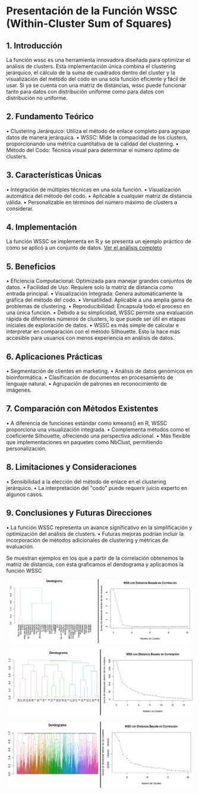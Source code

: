 # Presentación de la Función WSSC (Within-Cluster Sum of Squares)

## 1. Introducción
La función wssc es una herramienta innovadora diseñada para optimizar el análisis de clusters. 
Esta implementación única combina el clustering jerárquico, el cálculo de la suma de cuadrados dentro del cluster y la visualización del método del codo en una sola función eficiente y fácil de usar.
Si ya se cuenta con una matriz de distancias, wssc puede funcionar tanto para datos con distribución uniforme como para datos con distribución no uniforme.

## 2. Fundamento Teórico
•	Clustering Jerárquico: Utiliza el método de enlace completo para agrupar datos de manera jerárquica.
•	WSSC: Mide la compacidad de los clusters, proporcionando una métrica cuantitativa de la calidad del clustering.
•	Método del Codo: Técnica visual para determinar el número óptimo de clusters.

## 3. Características Únicas
•	Integración de múltiples técnicas en una sola función.
•	Visualización automática del método del codo.
•	Aplicable a cualquier matriz de distancia válida.
•	Personalizable en términos del número máximo de clusters a considerar.

## 4. Implementación
La función WSSC se implementa en R y se presenta un ejemplo práctico de cómo se aplicó a un conjunto de datos.
[Ver el análisis completo](https://GONZALOCACERES2004.github.io/Funcion-WSSC-Within-Cluster-Sum-of-Squares/WSSC.html)

## 5. Beneficios
•	Eficiencia Computacional: Optimizada para manejar grandes conjuntos de datos.
•	Facilidad de Uso: Requiere solo la matriz de distancia como entrada principal.
•	Visualización Integrada: Genera automáticamente la gráfica del método del codo.
•	Versatilidad: Aplicable a una amplia gama de problemas de clustering.
•	Reproducibilidad: Encapsula todo el proceso en una única función.
•	Debido a su simplicidad, WSSC permite una evaluación rápida de diferentes números de clusters, lo que puede ser útil en etapas iniciales de exploración de datos.
•	WSSC es más simple de calcular e interpretar en comparación con el método Silhouette. Esto la hace más accesible para usuarios con menos experiencia en análisis de datos.

## 6. Aplicaciones Prácticas
•	Segmentación de clientes en marketing.
•	Análisis de datos genómicos en bioinformática.
•	Clasificación de documentos en procesamiento de lenguaje natural.
•	Agrupación de patrones en reconocimiento de imágenes.

## 7. Comparación con Métodos Existentes
•	A diferencia de funciones estándar como kmeans() en R, WSSC proporciona una visualización integrada.
•	Complementa métodos como el coeficiente Silhouette, ofreciendo una perspectiva adicional.
•	Más flexible que implementaciones en paquetes como NbClust, permitiendo personalización.

## 8. Limitaciones y Consideraciones
•	Sensibilidad a la elección del método de enlace en el clustering jerárquico.
•	La interpretación del "codo" puede requerir juicio experto en algunos casos.

## 9. Conclusiones y Futuras Direcciones
•	La función WSSC representa un avance significativo en la simplificación y optimización del análisis de clusters.
•	Futuras mejoras podrían incluir la incorporación de métodos adicionales de clustering y métricas de evaluación.

Se muestran ejemplos en los que a partir de la correlación obtenemos la matriz de distancia, con ésta graficamos el dendograma y aplicacmos la función WSSC   

![Gráfico de Ejemplo](Grafica1.png)


![Gráfico de Ejemplo](Grafica2.png)


![Gráfico de Ejemplo](Grafica3.png)

